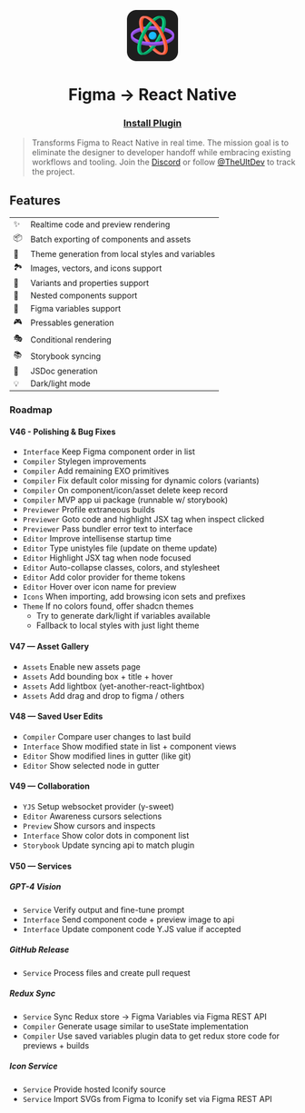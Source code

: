 <p align="center">
  <img src="./art/logo.png" width="90px"/>
</p>
<h1 align="center">
  Figma → React Native
</h1>
<h3 align="center">
  <a href="https://www.figma.com/community/plugin/821138713091291738">
    Install Plugin
  </a>
</h3>

> Transforms Figma to React Native in real time. The mission goal is to eliminate the designer to developer handoff while embracing existing workflows and tooling. Join the [Discord](https://discord.com/invite/TzhDRyj) or follow [@TheUltDev](https://x.com/theultdev) to track the project.

## Features

|   |   |
| - | - | 
| ✨ | Realtime code and preview rendering
| 📦 | Batch exporting of components and assets
| 🎨 | Theme generation from local styles and variables
| 🏞 | Images, vectors, and icons support
| 🎲 | Variants and properties support
| 🧱 | Nested components support
| 🧩 | Figma variables support
| 🎮 | Pressables generation
| 🎭 | Conditional rendering
| 📚 | Storybook syncing
| 📖 | JSDoc generation
| 💡 | Dark/light mode

### Roadmap

#### V46 - Polishing & Bug Fixes
- `Interface` Keep Figma component order in list
- `Compiler` Stylegen improvements
- `Compiler` Add remaining EXO primitives
- `Compiler` Fix default color missing for dynamic colors (variants)
- `Compiler` On component/icon/asset delete keep record
- `Compiler` MVP app ui package (runnable w/ storybook)
- `Previewer` Profile extraneous builds
- `Previewer` Goto code and highlight JSX tag when inspect clicked
- `Previewer` Pass bundler error text to interface
- `Editor` Improve intellisense startup time
- `Editor` Type unistyles file (update on theme update)
- `Editor` Highlight JSX tag when node focused
- `Editor` Auto-collapse classes, colors, and stylesheet
- `Editor` Add color provider for theme tokens
- `Editor` Hover over icon name for preview
- `Icons` When importing, add browsing icon sets and prefixes
- `Theme` If no colors found, offer shadcn themes
  - Try to generate dark/light if variables available
  - Fallback to local styles with just light theme

#### V47 — Asset Gallery
- `Assets` Enable new assets page
- `Assets` Add bounding box + title + hover
- `Assets` Add lightbox (yet-another-react-lightbox)
- `Assets` Add drag and drop to figma / others

#### V48 — Saved User Edits
- `Compiler` Compare user changes to last build
- `Interface` Show modified state in list + component views
- `Editor` Show modified lines in gutter (like git)
- `Editor` Show selected node in gutter

#### V49 — Collaboration
- `YJS` Setup websocket provider (y-sweet)
- `Editor` Awareness cursors selections
- `Preview` Show cursors and inspects
- `Interface` Show color dots in component list
- `Storybook` Update syncing api to match plugin

#### V50 — Services

##### GPT-4 Vision
- `Service` Verify output and fine-tune prompt
- `Interface` Send component code + preview image to api
- `Interface` Update component code Y.JS value if accepted

##### GitHub Release
- `Service` Process files and create pull request

##### Redux Sync
- `Service` Sync Redux store -> Figma Variables via Figma REST API
- `Compiler` Generate usage similar to useState implementation
- `Compiler` Use saved variables plugin data to get redux store code for previews + builds

##### Icon Service
- `Service` Provide hosted Iconify source
- `Service` Import SVGs from Figma to Iconify set via Figma REST API

